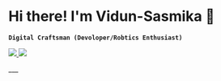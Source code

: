 # Hi there! I'm Vidun-Sasmika 👋

**`Digital Craftsman (Devoloper/Robtics Enthusiast)`**

<p align="left">
  <a href="#">
    <img src="https://custom-icon-badges.demolab.com/badge/activity-red.svg?logo=activity&logoSource=feather" />
  </a>
   <a href="#">
    <img src="https://custom-icon-badges.demolab.com/badge/Star-yellow.svg?logo=star" />
   </a>
</p>
___

<!--
Here are some ideas to get you started:

- 🔭 I’m currently working on ...
- 🌱 I’m currently learning ...
- 👯 I’m looking to collaborate on ...
- 🤔 I’m looking for help with ...
- 💬 Ask me about ...
- 📫 How to reach me: ...
- 😄 Pronouns: ...
- ⚡ Fun fact: ...
-->
